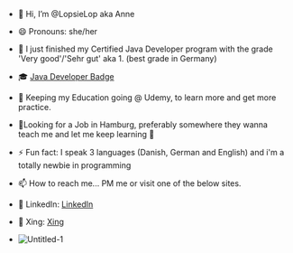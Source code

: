 - 👋 Hi, I’m @LopsieLop aka Anne
- 😄 Pronouns: she/her
  
- 🌱 I just finished my Certified Java Developer program with the grade 'Very good'/'Sehr gut' aka 1. (best grade in Germany)
- 🎓 [Java Developer Badge](https://www.sgd.de/zertifikat-validierung.html?credential=796b8fdb-3f05-4242-a689-36171f8b3bb2)

- 🌱 Keeping my Education going @ Udemy, to learn more and get more practice.

- 👀Looking for a Job in Hamburg, preferably somewhere they wanna teach me and let me keep learning 🤞

- ⚡ Fun fact: I speak 3 languages (Danish, German and English) and i'm a totally newbie in programming

- 📫 How to reach me... PM me or visit one of the below sites.
- 🔗 LinkedIn: [LinkedIn](https://www.linkedin.com/in/anne-riber-wiemers-9a82b01b6/)
- 🔗 Xing: [Xing](https://www.xing.com/profile/AnneRiber_Wiemers/web_profiles?expandNeffi=true)
- ![Untitled-1](https://github.com/LopsieLop/LopsieLop/assets/156115192/f107a877-14ff-4ad5-8727-c14b2a199df2)



<!---
LopsieLop/LopsieLop is a ✨ special ✨ repository because its `README.md` (this file) appears on your GitHub profile.
You can click the Preview link to take a look at your changes.
--->
